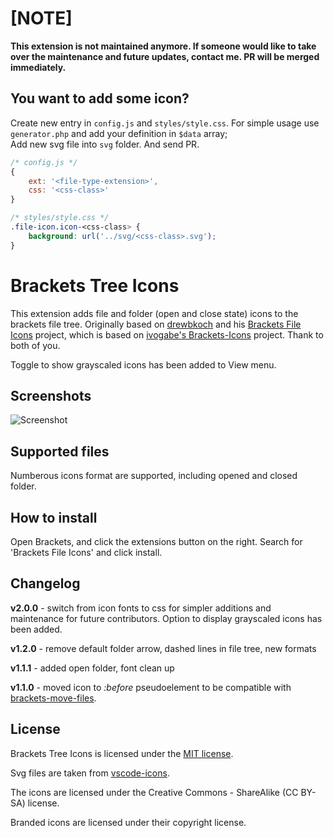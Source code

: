# [NOTE]

**This extension is not maintained anymore. If someone would like to take over the maintenance and future updates, contact me. PR will be merged immediately.**

## You want to add some icon?

Create new entry in `config.js` and `styles/style.css`. For simple usage use `generator.php` and add your definition in `$data` array;   
Add new svg file into `svg` folder. And send PR.

```js
/* config.js */
{
    ext: '<file-type-extension>',
    css: '<css-class>'
}
```

```css
/* styles/style.css */
.file-icon.icon-<css-class> {
    background: url('../svg/<css-class>.svg');
}
```

Brackets Tree Icons
==============
This extension adds file and folder (open and close state) icons to the brackets file tree. Originally based on [drewbkoch](https://github.com/drewbkoch) and his [Brackets File Icons](https://github.com/drewbkoch/Brackets-File-Icons) project, which is based on [ivogabe's ](https://github.com/ivogabe)[Brackets-Icons](https://github.com/ivogabe/Brackets-Icons) project. Thank to both of you.

Toggle to show grayscaled icons has been added to View menu.

Screenshots
--------------
![Screenshot](https://raw.githubusercontent.com/mskocik/brackets-tree-icons/devel/screenshots/screenshot.gif)


Supported files
---------------

Numberous icons format are supported, including opened and closed folder.

How to install
--------------

Open Brackets, and click the extensions button on the right. Search for 'Brackets File Icons' and click install.

Changelog
---------

**v2.0.0** - switch from icon fonts to css for simpler additions and maintenance for future contributors. Option to display grayscaled icons has been added.

**v1.2.0** - remove default folder arrow, dashed lines in file tree, new formats

**v1.1.1** - added open folder, font clean up

**v1.1.0** - moved icon to _:before_ pseudoelement to be compatible with [brackets-move-files](https://github.com/alemonteiro/brackets-move-files).

License
-------
Brackets Tree Icons is licensed under the [MIT license](http://opensource.org/licenses/MIT).

Svg files are taken from [vscode-icons](https://github.com/vscode-icons/vscode-icons).   

The icons are licensed under the Creative Commons - ShareAlike (CC BY-SA) license.

Branded icons are licensed under their copyright license.

